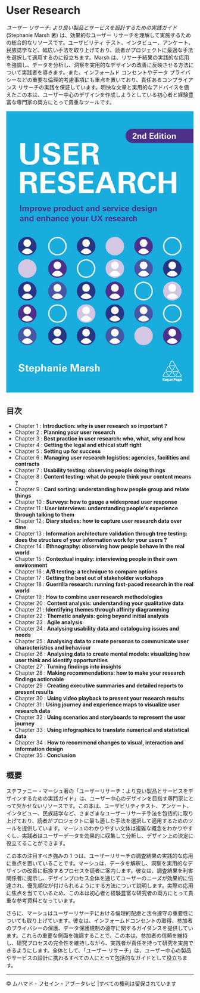<!-- ©©©©©©©©©©©©©©©©©©©©©©©© All Rights Are Reserved By Muhammad Husain Abootalebi ©©©©©©©©©©©©©©©©©©©©©©©©©©©©©©©©©© -->

# User Research

*ユーザー リサーチ: より良い製品とサービスを設計するための実践ガイド* (Stephanie Marsh 著) は、効果的なユーザー リサーチを理解して実施するための総合的なリソースです。ユーザビリティ テスト、インタビュー、アンケート、民族誌学など、幅広い手法を取り上げており、読者がプロジェクトに最適な手法を選択して適用するのに役立ちます。Marsh は、リサーチ結果の実践的な応用を強調し、データを分析し、洞察を実用的なデザインの改善に反映させる方法について実践者を導きます。また、インフォームド コンセントやデータ プライバシーなどの重要な倫理的考慮事項にも重点を置いており、責任あるコンプライアンス リサーチの実践を保証しています。明快な文章と実用的なアドバイスを備えたこの本は、ユーザー中心のデザインを作成しようとしている初心者と経験豊富な専門家の両方にとって貴重なツールです。

![User Research](../../assets/Books/Book%20Covers/2%20-%20User%20Research.webp)

## 目次

* Chapter 1 : **Introduction: why is user research so important ?**
* Chapter 2 : **Planning your user research**
* Chapter 3 : **Best practice in user research: who, what, why and how**
* Chapter 4 : **Getting the legal and ethical stuff right**
* Chapter 5 : **Setting up for success**
* Chapter 6 : **Managing user research logistics: agencies, facilities and contracts**
* Chapter 7 : **Usability testing: observing people doing things**
* Chapter 8 : **Content testing: what do people think your content means ?**
* Chapter 9 : **Card sorting: understanding how people group and relate things**
* Chapter 10 : **Surveys: how to gauge a widespread user response**
* Chapter 11 : **User interviews: understanding people's experience through talking to them**
* Chapter 12 : **Diary studies: how to capture user research data over time**
* Chapter 13 : **Information architecture validation through tree testing: does the structure of your information work for your users ?**
* Chapter 14 : **Ethnography: observing how people behave in the real world**
* Chapter 15 : **Contextual inquiry: interviewing people in their own environment**
* Chapter 16 : **A/B testing: a technique to compare options**
* Chapter 17 : **Getting the best out of stakeholder workshops**
* Chapter 18 : **Guerrilla research: running fast-paced research in the real world**
* Chapter 19 : **How to combine user research methodologies**
* Chapter 20 : **Content analysis: understanding your qualitative data**
* Chapter 21 : **Identifying themes through affinity diagramming**
* Chapter 22 : **Thematic analysis: going beyond initial analysis**
* Chapter 23 : **Agile analysis**
* Chapter 24 : **Analysing usability data and cataloguing issues and needs**
* Chapter 25 : **Analysing data to create personas to communicate user characteristics and behaviour**
* Chapter 26 : **Analysing data to create mental models: visualizing how user think and identify opportunities**
* Chapter 27 : **Turning findings into insights**
* Chapter 28 : **Making recommendations: how to make your research findings actionable**
* Chapter 29 : **Creating executive summaries and detailed reports to present results**
* Chapter 30 : **Using video playback to present your research results**
* Chapter 31 : **Using journey and experience maps to visualize user research data**
* Chapter 32 : **Using scenarios and storyboards to represent the user journey**
* Chapter 33 : **Using infographics to translate numerical and statistical data**
* Chapter 34 : **How to recommend changes to visual, interaction and information design**
* Chapter 35 : **Conclusion**

## 概要

ステファニー・マーシュ著の「ユーザーリサーチ：より良い製品とサービスをデザインするための実践ガイド」は、ユーザー中心のデザインを目指す専門家にとって欠かせないリソースです。この本は、ユーザビリティテスト、アンケート、インタビュー、民族誌学など、さまざまなユーザーリサーチ手法を包括的に取り上げており、読者がプロジェクトに最も適した手法を選択して適用するためのツールを提供しています。マーシュのわかりやすい文体は複雑な概念をわかりやすくし、実践者はユーザーデータを効果的に収集して分析し、デザイン上の決定に役立てることができます。

この本の注目すべき強みの 1 つは、ユーザーリサーチの調査結果の実践的な応用に重点を置いていることです。マーシュは、データを解釈し、洞察を実用的なデザインの改善に転換するプロセスを読者に案内します。彼女は、調査結果を利害関係者に提示し、デザインプロセス全体を通じてユーザーのニーズが効果的に伝達され、優先順位が付けられるようにする方法について説明します。実際の応用に焦点を当てているため、この本は初心者と経験豊富な研究者の両方にとって貴重な参考資料となっています。

さらに、マーシュはユーザーリサーチにおける倫理的配慮と法令遵守の重要性についても取り上げています。彼女は、インフォームドコンセントの取得、参加者のプライバシーの保護、データ保護規制の遵守に関するガイダンスを提供しています。これらの重要な側面を強調することで、この本は、参加者の信頼を維持し、研究プロセスの完全性を維持しながら、実践者が責任を持って研究を実施できるようにします。全体として、「ユーザー リサーチ」は、ユーザー中心の製品やサービスの設計に携わるすべての人にとって包括的なガイドとして役立ちます。

---

© ムハマド・フセイン・アブータレビ |すべての権利は留保されています

<!-- ©©©©©©©©©©©©©©©©©©©©©©©© All Rights Are Reserved By Muhammad Husain Abootalebi ©©©©©©©©©©©©©©©©©©©©©©©©©©©©©©©©©© -->
